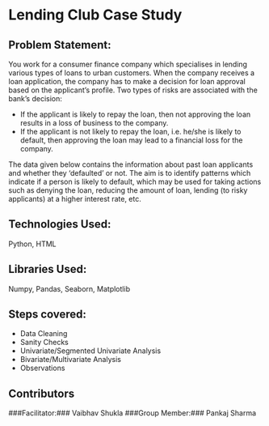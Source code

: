 # Lending Club Case Study

## Problem Statement:

You work for a consumer finance company which specialises in lending various types of loans to urban customers. When the company receives a loan application, the company has to make a decision for loan approval based on the applicant’s profile. Two types of risks are associated with the bank’s decision: 

<ul>
	<li>If the applicant is likely to repay the loan, then not approving the loan results in a loss of business to the company.</li>
	<li>If the applicant is not likely to repay the loan, i.e. he/she is likely to default, then approving the loan may lead to a financial loss for the company.</li>
</ul>	

The data given below contains the information about past loan applicants and whether they ‘defaulted’ or not. The aim is to identify patterns which indicate if a person is likely to default, which may be used for taking actions such as denying the loan, reducing the amount of loan, lending (to risky applicants) at a higher interest rate, etc.


## Technologies Used: 

Python, HTML

## Libraries Used: 

Numpy, Pandas, Seaborn, Matplotlib

## Steps covered:

<ul>
	<li>Data Cleaning</li>
	<li>Sanity Checks</li>
	<li>Univariate/Segmented Univariate Analysis</li>
	<li>Bivariate/Multivariate Analysis</li>
	<li>Observations</li>
</ul>

## Contributors

###Facilitator:### Vaibhav Shukla
###Group Member:### Pankaj Sharma